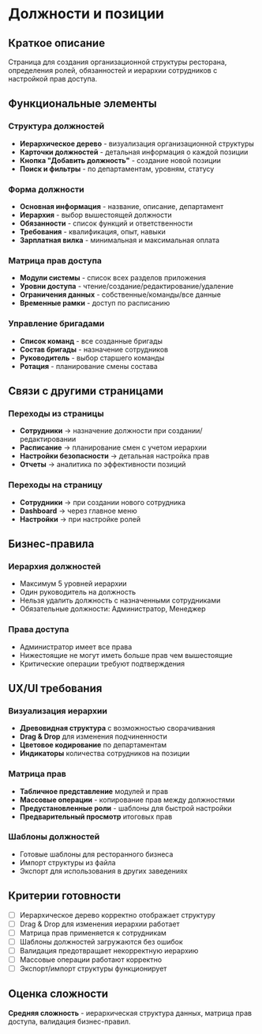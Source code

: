 # Должности и позиции

## Краткое описание

Страница для создания организационной структуры ресторана, определения ролей, обязанностей и иерархии сотрудников с настройкой прав доступа.

## Функциональные элементы

### Структура должностей

- **Иерархическое дерево** - визуализация организационной структуры
- **Карточки должностей** - детальная информация о каждой позиции
- **Кнопка "Добавить должность"** - создание новой позиции
- **Поиск и фильтры** - по департаментам, уровням, статусу

### Форма должности

- **Основная информация** - название, описание, департамент
- **Иерархия** - выбор вышестоящей должности
- **Обязанности** - список функций и ответственности
- **Требования** - квалификация, опыт, навыки
- **Зарплатная вилка** - минимальная и максимальная оплата

### Матрица прав доступа

- **Модули системы** - список всех разделов приложения
- **Уровни доступа** - чтение/создание/редактирование/удаление
- **Ограничения данных** - собственные/команды/все данные
- **Временные рамки** - доступ по расписанию

### Управление бригадами

- **Список команд** - все созданные бригады
- **Состав бригады** - назначение сотрудников
- **Руководитель** - выбор старшего команды
- **Ротация** - планирование смены состава

## Связи с другими страницами

### Переходы из страницы

- **Сотрудники** → назначение должности при создании/редактировании
- **Расписание** → планирование смен с учетом иерархии
- **Настройки безопасности** → детальная настройка прав
- **Отчеты** → аналитика по эффективности позиций

### Переходы на страницу

- **Сотрудники** → при создании нового сотрудника
- **Dashboard** → через главное меню
- **Настройки** → при настройке ролей

## Бизнес-правила

### Иерархия должностей

- Максимум 5 уровней иерархии
- Один руководитель на должность
- Нельзя удалить должность с назначенными сотрудниками
- Обязательные должности: Администратор, Менеджер

### Права доступа

- Администратор имеет все права
- Нижестоящие не могут иметь больше прав чем вышестоящие
- Критические операции требуют подтверждения

## UX/UI требования

### Визуализация иерархии

- **Древовидная структура** с возможностью сворачивания
- **Drag & Drop** для изменения подчиненности
- **Цветовое кодирование** по департаментам
- **Индикаторы** количества сотрудников на позиции

### Матрица прав

- **Табличное представление** модулей и прав
- **Массовые операции** - копирование прав между должностями
- **Предустановленные роли** - шаблоны для быстрой настройки
- **Предварительный просмотр** итоговых прав

### Шаблоны должностей

- Готовые шаблоны для ресторанного бизнеса
- Импорт структуры из файла
- Экспорт для использования в других заведениях

## Критерии готовности

- [ ] Иерархическое дерево корректно отображает структуру
- [ ] Drag & Drop для изменения иерархии работает
- [ ] Матрица прав применяется к сотрудникам
- [ ] Шаблоны должностей загружаются без ошибок
- [ ] Валидация предотвращает некорректную иерархию
- [ ] Массовые операции работают корректно
- [ ] Экспорт/импорт структуры функционирует

## Оценка сложности

**Средняя сложность** - иерархическая структура данных, матрица прав доступа, валидация бизнес-правил.
